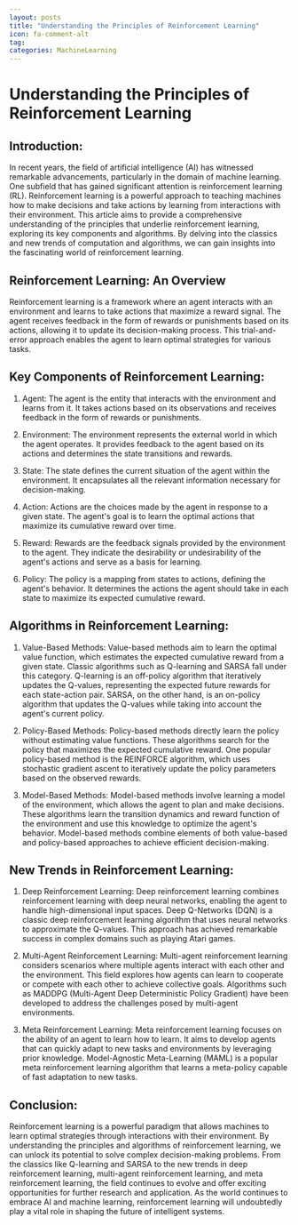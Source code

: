 ```yaml
---
layout: posts
title: "Understanding the Principles of Reinforcement Learning"
icon: fa-comment-alt
tag:      
categories: MachineLearning
---
```



# Understanding the Principles of Reinforcement Learning

## Introduction:

In recent years, the field of artificial intelligence (AI) has witnessed remarkable advancements, particularly in the domain of machine learning. One subfield that has gained significant attention is reinforcement learning (RL). Reinforcement learning is a powerful approach to teaching machines how to make decisions and take actions by learning from interactions with their environment. This article aims to provide a comprehensive understanding of the principles that underlie reinforcement learning, exploring its key components and algorithms. By delving into the classics and new trends of computation and algorithms, we can gain insights into the fascinating world of reinforcement learning.

## Reinforcement Learning: An Overview

Reinforcement learning is a framework where an agent interacts with an environment and learns to take actions that maximize a reward signal. The agent receives feedback in the form of rewards or punishments based on its actions, allowing it to update its decision-making process. This trial-and-error approach enables the agent to learn optimal strategies for various tasks.

## Key Components of Reinforcement Learning:

1. Agent: The agent is the entity that interacts with the environment and learns from it. It takes actions based on its observations and receives feedback in the form of rewards or punishments.

2. Environment: The environment represents the external world in which the agent operates. It provides feedback to the agent based on its actions and determines the state transitions and rewards.

3. State: The state defines the current situation of the agent within the environment. It encapsulates all the relevant information necessary for decision-making.

4. Action: Actions are the choices made by the agent in response to a given state. The agent's goal is to learn the optimal actions that maximize its cumulative reward over time.

5. Reward: Rewards are the feedback signals provided by the environment to the agent. They indicate the desirability or undesirability of the agent's actions and serve as a basis for learning.

6. Policy: The policy is a mapping from states to actions, defining the agent's behavior. It determines the actions the agent should take in each state to maximize its expected cumulative reward.

## Algorithms in Reinforcement Learning:

1. Value-Based Methods: Value-based methods aim to learn the optimal value function, which estimates the expected cumulative reward from a given state. Classic algorithms such as Q-learning and SARSA fall under this category. Q-learning is an off-policy algorithm that iteratively updates the Q-values, representing the expected future rewards for each state-action pair. SARSA, on the other hand, is an on-policy algorithm that updates the Q-values while taking into account the agent's current policy.

2. Policy-Based Methods: Policy-based methods directly learn the policy without estimating value functions. These algorithms search for the policy that maximizes the expected cumulative reward. One popular policy-based method is the REINFORCE algorithm, which uses stochastic gradient ascent to iteratively update the policy parameters based on the observed rewards.

3. Model-Based Methods: Model-based methods involve learning a model of the environment, which allows the agent to plan and make decisions. These algorithms learn the transition dynamics and reward function of the environment and use this knowledge to optimize the agent's behavior. Model-based methods combine elements of both value-based and policy-based approaches to achieve efficient decision-making.

## New Trends in Reinforcement Learning:

1. Deep Reinforcement Learning: Deep reinforcement learning combines reinforcement learning with deep neural networks, enabling the agent to handle high-dimensional input spaces. Deep Q-Networks (DQN) is a classic deep reinforcement learning algorithm that uses neural networks to approximate the Q-values. This approach has achieved remarkable success in complex domains such as playing Atari games.

2. Multi-Agent Reinforcement Learning: Multi-agent reinforcement learning considers scenarios where multiple agents interact with each other and the environment. This field explores how agents can learn to cooperate or compete with each other to achieve collective goals. Algorithms such as MADDPG (Multi-Agent Deep Deterministic Policy Gradient) have been developed to address the challenges posed by multi-agent environments.

3. Meta Reinforcement Learning: Meta reinforcement learning focuses on the ability of an agent to learn how to learn. It aims to develop agents that can quickly adapt to new tasks and environments by leveraging prior knowledge. Model-Agnostic Meta-Learning (MAML) is a popular meta reinforcement learning algorithm that learns a meta-policy capable of fast adaptation to new tasks.

## Conclusion:

Reinforcement learning is a powerful paradigm that allows machines to learn optimal strategies through interactions with their environment. By understanding the principles and algorithms of reinforcement learning, we can unlock its potential to solve complex decision-making problems. From the classics like Q-learning and SARSA to the new trends in deep reinforcement learning, multi-agent reinforcement learning, and meta reinforcement learning, the field continues to evolve and offer exciting opportunities for further research and application. As the world continues to embrace AI and machine learning, reinforcement learning will undoubtedly play a vital role in shaping the future of intelligent systems.